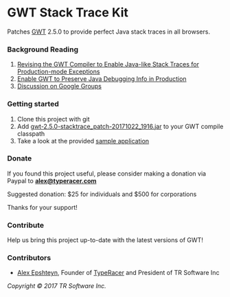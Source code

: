 # GWT Stack Trace Kit

Patches [GWT](http://www.gwtproject.org/) 2.5.0 to provide perfect Java stack traces in all browsers.

### Background Reading

1. [Revising the GWT Compiler to Enable Java-like Stack Traces for Production-mode Exceptions](http://goo.gl/YGsrQ)
2. [Enable GWT to Preserve Java Debugging Info in Production](http://igg.me/at/gwt-stack-traces/x/3494291)
3. [Discussion on Google Groups](http://goo.gl/ekOuGr)

### Getting started

1. Clone this project with git
2. Add [gwt-2.5.0-stacktrace_patch-20171022_1916.jar](https://github.com/aepshteyn/gwt-stack-trace-kit/blob/master/patch/build/gwt-2.5.0-stacktrace_patch-20171022_1916.jar) to your GWT compile classpath
3. Take a look at the provided [sample application](https://github.com/aepshteyn/gwt-stack-trace-kit/tree/master/sample)

### Donate

If you found this project useful, please consider making a donation via
Paypal to **alex@typeracer.com**

Suggested donation: $25 for individuals and $500 for corporations

Thanks for your support!

### Contribute

Help us bring this project up-to-date with the latest versions of GWT!

### Contributors

- [Alex Epshteyn](https://github.com/aepshteyn), Founder of [TypeRacer](http://play.typeracer.com/) and President of TR Software Inc


_Copyright &copy; 2017 TR Software Inc._